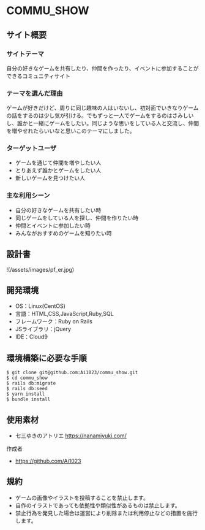 # COMMU_SHOW

## サイト概要
### サイトテーマ
自分の好きなゲームを共有したり、仲間を作ったり、イベントに参加することができるコミュニティサイト

### テーマを選んだ理由
ゲームが好きだけど、周りに同じ趣味の人はいないし、初対面でいきなりゲームの話をするのは少し気が引ける。でもずっと一人でゲームをするのはさみしいし、誰かと一緒にゲームをしたい。同じような思いをしている人と交流し、仲間を増やせれたらいいなと思いこのテーマにしました。

### ターゲットユーザ
* ゲームを通じて仲間を増やしたい人
* とりあえず誰かとゲームをしたい人
* 新しいゲームを見つけたい人

### 主な利用シーン
* 自分の好きなゲームを共有したい時
* 同じゲームをしている人を探し、仲間を作りたい時
* 仲間とイベントに参加したい時
* みんながおすすめのゲームを知りたい時

## 設計書
!(/assets/images/pf_er.jpg)

## 開発環境
* OS：Linux(CentOS)
* 言語：HTML,CSS,JavaScript,Ruby,SQL
* フレームワーク：Ruby on Rails
* JSライブラリ：jQuery
* IDE：Cloud9

## 環境構築に必要な手順
```
$ git clone git@github.com:Ai1023/commu_show.git
$ cd commu_show
$ rails db:migrate
$ rails db:seed
$ yarn install
$ bundle install
```

## 使用素材
* 七三ゆきのアトリエ https://nanamiyuki.com/

作成者
* https://github.com/Ai1023

## 規約
* ゲームの画像やイラストを投稿することを禁止します。
* 自作のイラストであっても依拠性や類似性があるものは禁止します。
* 禁止行為を発見した場合は運営により削除または利用停止などの措置を施行します。